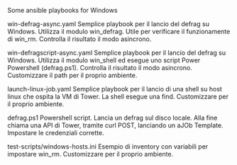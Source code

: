 Some ansible playbooks for Windows

win-defrag-async.yaml
Semplice playbook per il lancio del defrag su Windows. Utilizza il modulo win_defrag. Utile per verificare il funzionamente di win_rm.
Controlla il risultato il modo asincrono.

win-defragscript-async.yaml
Semplice playbook per il lancio del defrag su Windows. Utilizza il modulo win_shell ed esegue uno script Power Powershell (defrag.ps1).
Controlla il risultato il modo asincrono.
Customizzare il path per il proprio ambiente.

launch-linux-job.yaml
Semplice playbook per il lancio di una shell su host linux che ospita la VM di Tower. La shell esegue una find. Customizzare per il proprio ambiente.


defrag.ps1
Powershell script. Lancia un defrag sul disco locale. Alla fine chiama una API di Tower, tramite curl POST, lanciando un aJOb Template. Impostare le credenziali corrette.

test-scripts/windows-hosts.ini
Esempio di inventory con variabili per impostare win_rm. Customizzare per il proprio ambiente.
